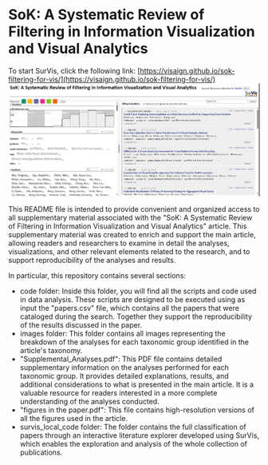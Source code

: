 # **SoK: A Systematic Review of Filtering in Information Visualization and Visual Analytics**
  To start SurVis, click the following link: [https://visaign.github.io/sok-filtering-for-vis/](https://visaign.github.io/sok-filtering-for-vis/)
![Model](https://github.com/visaign/sok-filtering-for-vis/blob/main/survis_img.png)

This README file is intended to provide convenient and organized access to all supplementary material associated with the "SoK: A Systematic Review of Filtering in Information Visualization and Visual Analytics" article. This supplementary material was created to enrich and support the main article, allowing readers and researchers to examine in detail the analyses, visualizations, and other relevant elements related to the research, and to support reproducibility of the analyses and results.

In particular, this repository contains several sections:
- code folder: Inside this folder, you will find all the scripts and code used in data analysis. These scripts are designed to be executed using as input the "papers.csv" file, which contains all the papers that were cataloged during the search. Together they support the reproducibility of the results discussed in the paper.
- images folder: This folder contains all images representing the breakdown of the analyses for each taxonomic group identified in the article's taxonomy.
- "Supplemental_Analyses.pdf": This PDF file contains detailed supplementary information on the analyses performed for each taxonomic group. It provides detailed explanations, results, and additional considerations to what is presented in the main article. It is a valuable resource for readers interested in a more complete understanding of the analyses conducted.
- "figures in the paper.pdf": This file contains high-resolution versions of all the figures used in the article.
- survis_local_code folder: The folder contains the full classification of papers through an interactive literature explorer developed using SurVis, which enables the exploration and analysis of the whole collection of publications. 
  

